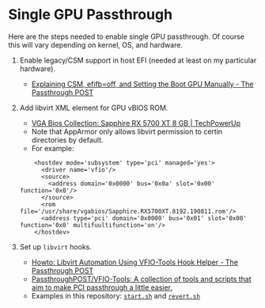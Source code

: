 # Single GPU Passthrough

Here are the steps needed to enable single GPU passthrough. Of course this will vary depending on kernel, OS, and hardware.

1. Enable legacy/CSM support in host EFI (needed at least on my particular hardware). 
	- [Explaining CSM, efifb=off, and Setting the Boot GPU Manually - The Passthrough POST](https://passthroughpo.st/explaining-csm-efifboff-setting-boot-gpu-manually/)

1. Add libvirt XML element for GPU vBIOS ROM.
	- [VGA Bios Collection: Sapphire RX 5700 XT 8 GB | TechPowerUp](https://www.techpowerup.com/vgabios/213915/sapphire-rx5700xt-8192-190811)
	- Note that AppArmor only allows libvirt permission to certin directories by default. 
	- For example:

	```
	    <hostdev mode='subsystem' type='pci' managed='yes'>
	      <driver name='vfio'/>
	      <source>
	        <address domain='0x0000' bus='0x0a' slot='0x00' function='0x0'/>
	      </source>
	      <rom file='/usr/share/vgabios/Sapphire.RX5700XT.8192.190811.rom'/>
	      <address type='pci' domain='0x0000' bus='0x01' slot='0x00' function='0x0' multifuultifunction='on'/>
	    </hostdev>
	```

1. Set up `libvirt` hooks.
    - [Howto: Libvirt Automation Using VFIO-Tools Hook Helper - The Passthrough POST](https://passthroughpo.st/simple-per-vm-libvirt-hooks-with-the-vfio-tools-hook-helper/)
    - [PassthroughPOST/VFIO-Tools: A collection of tools and scripts that aim to make PCI passthrough a little easier.](https://github.com/PassthroughPOST/VFIO-Tools)
    - Examples in this repository: [`start.sh`](start.sh) and [`revert.sh`](revert.sh)
